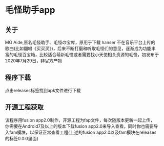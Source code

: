 毛怪助手app
===

关于
---
MG Aide,原名毛怪助手、毛怪の宝库，原用于下载 hanser 不在音乐平台上传的歌曲(比如翻唱《买买买》)，后来不断打磨和听取毛怪们的意见，逐渐成为功能丰富的毛怪百宝箱，比较适合萌新毛怪或者需要找小天使相关资源的毛怪，初发布于2020年7月29日，非官方产物



程序下载
---
点击releases标签找到apk文件进行下载



开源工程获取
---
该程序用fusion app2.0制作，开源工程为fap文件，每次随版本更新一起上传，你需要在Android7及以上的版本下载fusion app2.0来导入查看，同时你也需要导入fam模块，以保证正常查看工程(上述的fusion app2.0以及fam模块在releases的标签0.0.0里面)
